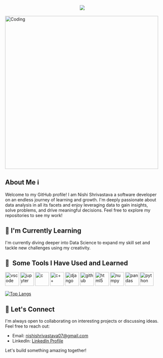 <h1 align="center">
    <img src="https://readme-typing-svg.herokuapp.com/?font=Righteous&size=35&center=true&vCenter=true&width=500&height=70&duration=4000&lines=Hello+Everyone+👋;+I'm+Nishi+Shrivastava!;" />
</h1>

<a><img align="center" src="https://mir-s3-cdn-cf.behance.net/project_modules/disp/601014116770475.6068beff4640a.gif" alt="Coding" width=500px h/>
</a>

## About Me ℹ️

Welcome to my GitHub profile! I am Nishi Shrivastava a software developer on an endless journey of learning and growth. I'm deeply passionate about data analysis in all its facets and enjoy leveraging data to gain insights, solve problems, and drive meaningful decisions.
Feel free to explore my repositories to see my work!

## 🌱 I'm Currently Learning 

I'm currently diving deeper into Data Science to expand my skill set and tackle new challenges using my creativity.


<h2> 🚀 &nbsp;Some Tools I Have Used and Learned</h2>
<p align="left">
<img src="https://cdn.jsdelivr.net/gh/devicons/devicon/icons/vscode/vscode-original.svg" alt="vscode" width="45" height="45"/>
<img src="https://cdn.jsdelivr.net/gh/devicons/devicon/icons/jupyter/jupyter-original-wordmark.svg" alt="jupyter" width="45" height="45"/>     
<img src="https://devicon-website.vercel.app/api/c/original.svg" alt="c" width="45" height="45"/>
<img src="https://devicon-website.vercel.app/api/cplusplus/original.svg" alt="c++" width="45" height="45"/>
<img src="https://devicon-website.vercel.app/api/django/plain.svg" alt="django" width="45" height="45"/>
<img src="https://devicon-website.vercel.app/api/github/original.svg" alt="github" width="45" height="45"/>
<img src="https://devicon-website.vercel.app/api/html5/original.svg" alt="html5" width="45" height="45"/>
<img src="https://devicon-website.vercel.app/api/numpy/original.svg" alt="numpy" width="45" height="45"/>
<img src="https://devicon-website.vercel.app/api/pandas/original.svg" alt="pandas" width="45" height="45"/>
<img src="https://devicon-website.vercel.app/api/python/original.svg" alt="python" width="45" height="45"/>  
</p>

[![Top Langs](https://github-readme-stats.vercel.app/api/top-langs/?username=Nishishrivastava)](https://github.com/Nishishrivastava/github-readme-stats)

## 💬 Let's Connect

I'm always open to collaborating on interesting projects or discussing ideas. Feel free to reach out:

- Email: [nishishrivastava07@gmail.com](mailto:nishishrivastava07@gmail.com)
- LinkedIn: [LinkedIn Profile](https://www.linkedin.com/in/nishi-shrivastava-b55795253/)

Let's build something amazing together! 
